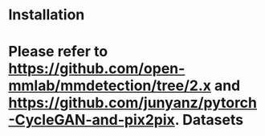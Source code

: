 Installation
======
Please refer to https://github.com/open-mmlab/mmdetection/tree/2.x and https://github.com/junyanz/pytorch-CycleGAN-and-pix2pix.
Datasets
=====
